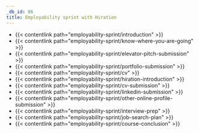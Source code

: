 ```yaml
---
_db_id: 86
title: Employability sprint with Hiration
---
```


- {{< contentlink path="employability-sprint/introduction" >}}
- {{< contentlink path="employability-sprint/know-where-you-are-going" >}}
- {{< contentlink path="employability-sprint/elevator-pitch-submission" >}}
- {{< contentlink path="employability-sprint/portfolio-submission" >}}
- {{< contentlink path="employability-sprint/cv" >}}
- {{< contentlink path="employability-sprint/hiration-introduction" >}}
- {{< contentlink path="employability-sprint/cv-submission" >}}
- {{< contentlink path="employability-sprint/linkedin-submission" >}}
- {{< contentlink path="employability-sprint/other-online-profile-submission" >}}
- {{< contentlink path="employability-sprint/interview-prep" >}}
- {{< contentlink path="employability-sprint/job-search-plan" >}}
- {{< contentlink path="employability-sprint/course-conclusion" >}}